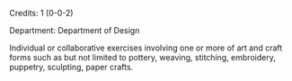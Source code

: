 Credits: 1 (0-0-2)

Department: Department of Design

Individual or collaborative exercises involving one or more of art and craft forms such as but not limited to pottery, weaving, stitching, embroidery, puppetry, sculpting, paper crafts.